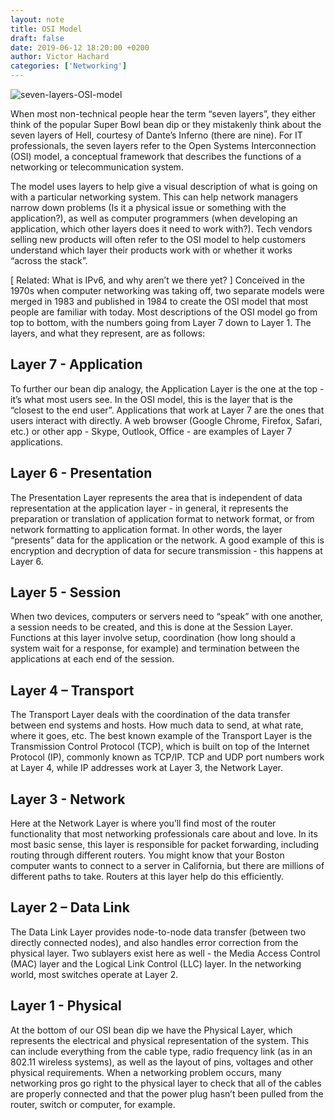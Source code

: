 ```yaml
---
layout: note
title: OSI Model
draft: false
date: 2019-06-12 18:20:00 +0200
author: Victor Hachard
categories: ['Networking']
---
```


![seven-layers-OSI-model]({{site.baseurl}}/res/osi-model/seven-layers-OSI-model.png)

When most non-technical people hear the term “seven layers”, they either think of the popular Super Bowl bean dip or they mistakenly think about the seven layers of Hell, courtesy of Dante’s Inferno (there are nine). For IT professionals, the seven layers refer to the Open Systems Interconnection (OSI) model, a conceptual framework that describes the functions of a networking or telecommunication system.

The model uses layers to help give a visual description of what is going on with a particular networking system. This can help network managers narrow down problems (Is it a physical issue or something with the application?), as well as computer programmers (when developing an application, which other layers does it need to work with?). Tech vendors selling new products will often refer to the OSI model to help customers understand which layer their products work with or whether it works “across the stack”.

[ Related: What is IPv6, and why aren’t we there yet? ]
Conceived in the 1970s when computer networking was taking off, two separate models were merged in 1983 and published in 1984 to create the OSI model that most people are familiar with today. Most descriptions of the OSI model go from top to bottom, with the numbers going from Layer 7 down to Layer 1. The layers, and what they represent, are as follows:

## Layer 7 - Application

To further our bean dip analogy, the Application Layer is the one at the top - it’s what most users see. In the OSI model, this is the layer that is the “closest to the end user”. Applications that work at Layer 7 are the ones that users interact with directly. A web browser (Google Chrome, Firefox, Safari, etc.) or other app - Skype, Outlook, Office - are examples of Layer 7 applications.

## Layer 6 - Presentation

The Presentation Layer represents the area that is independent of data representation at the application layer - in general, it represents the preparation or translation of application format to network format, or from network formatting to application format. In other words, the layer “presents” data for the application or the network. A good example of this is encryption and decryption of data for secure transmission - this happens at Layer 6.

## Layer 5 - Session

When two devices, computers or servers need to “speak” with one another, a session needs to be created, and this is done at the Session Layer. Functions at this layer involve setup, coordination (how long should a system wait for a response, for example) and termination between the applications at each end of the session.

## Layer 4 – Transport

The Transport Layer deals with the coordination of the data transfer between end systems and hosts. How much data to send, at what rate, where it goes, etc. The best known example of the Transport Layer is the Transmission Control Protocol (TCP), which is built on top of the Internet Protocol (IP), commonly known as TCP/IP. TCP and UDP port numbers work at Layer 4, while IP addresses work at Layer 3, the Network Layer.

## Layer 3 - Network

Here at the Network Layer is where you’ll find most of the router functionality that most networking professionals care about and love. In its most basic sense, this layer is responsible for packet forwarding, including routing through different routers. You might know that your Boston computer wants to connect to a server in California, but there are millions of different paths to take. Routers at this layer help do this efficiently.

## Layer 2 – Data Link

The Data Link Layer provides node-to-node data transfer (between two directly connected nodes), and also handles error correction from the physical layer. Two sublayers exist here as well - the Media Access Control (MAC) layer and the Logical Link Control (LLC) layer. In the networking world, most switches operate at Layer 2.

## Layer 1 - Physical

At the bottom of our OSI bean dip we have the Physical Layer, which represents the electrical and physical representation of the system. This can include everything from the cable type, radio frequency link (as in an 802.11 wireless systems), as well as the layout of pins, voltages and other physical requirements. When a networking problem occurs, many networking pros go right to the physical layer to check that all of the cables are properly connected and that the power plug hasn’t been pulled from the router, switch or computer, for example.
